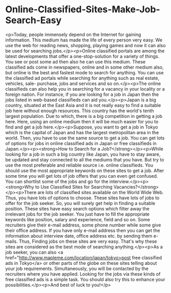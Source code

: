 Online-Classified-Sites-Make-Job-Search-Easy
============================================

&lt;p>Today, people immensely depend on the Internet for gaining information. This medium has made the life of every person very easy. We use the web for reading news, shopping, playing games and now it can also be used for searching jobs.&lt;/p>&lt;p>Online classified portals are among the latest developments that offer a one-stop-solution for a variety of things. You see or post some ad then also he can use this medium. These classified ads come in newspapers, online and in some other medium also, but online is the best and fastest mode to search for anything. You can use the classified ad portals while searching for anything such as real estate, vehicles, sale- purchase, jobs and services and so on.&lt;/p>&lt;p>The online classifieds can also help you in searching for a vacancy in your locality or a foreign nation.  For instance, if you are looking for a job in Japan then the jobs listed in web-based classifieds can aid you.&lt;/p>&lt;p>Japan is a big country, situated at the East Asia and it is not really easy to find a suitable job here without enough resources. This country has the world's tenth largest population. Due to which, there is a big competition in getting a job here. Here, using an online medium then it will be much easier for you to find and get a job here.&lt;/p>&lt;p>Suppose, you want to get a job in Tokyo which is the capital of Japan and has the largest metropolitan area in the world. Then, you have to use the same source to get a job. You can get lots of options for jobs in online classified ads in Japan or free classifieds in Japan.&lt;/p>&lt;p>&lt;strong>How to Search for a Job?&lt;/strong>&lt;/p>&lt;p>While looking for a job in such a big country like Japan, you have to stay aware, be updated and stay connected to all the mediums that you have. But try to use the most preferable and reliable source i.e. online classifieds. You should use the most appropriate keywords on these sites to get a job. After some time you will get lots of job offers that you can even get confused. You can shortlist some of the jobs and go for the interview.&lt;/p>&lt;p>&lt;strong>Why to Use Classified Sites for Searching Vacancies?&lt;/strong>&lt;/p>&lt;p>There are lots of classified sites available on the World Wide Web. Thus, you have lots of options to choose. These sites have lots of jobs to offer for the job seeker. So, you will surely get help in finding a suitable position. These sites have easy search options which filter away the irrelevant jobs for the job seeker. You just have to fill the appropriate keywords like position, salary and experience, field and so on. Some recruiters give their e-mail address, some phone number while some give their office address. If you have only e-mail address then you can get the information about interview date, office address etc. by sending them e-mails. Thus, Finding jobs on these sites are very easy. That's why these sites are considered as the best mode of searching anything.&lt;/p>&lt;p>As a job seeker, you can also &lt;a href="http://www.mapleme.com/location/japan/tokyo>post free classified ads in Tokyo&lt;/a> or other parts of the globe on these sites telling about your job requirements. Simultaneously, you will be contacted by the recruiters where you have applied.  Looking for the jobs via these kinds of free classified ads is a simple task. You should also try this to enhance your possibilities.&lt;/p>&lt;p>And best of luck to you!&lt;/p>
